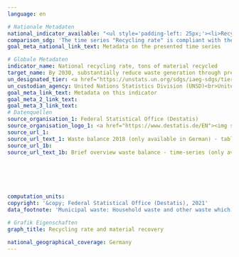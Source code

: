 ```yaml
---
language: en    

# Nationale Metadaten    
national_indicator_available: "<ul style='padding-left: 25px;'><li>Recycling rate</li> <li> Material recovery</li></ul>"    
comparison_sdg: 'The time series "Recycling rate" is compliant with the global metadata. The time series "Recycled waste" is not compliant with the global metadata, but provides additional information.'    
goal_meta_national_link_text: Metadata on the presented time series    

# Globale Metadaten    
indicator_name: National recycling rate, tons of material recycled    
target_name: By 2030, substantially reduce waste generation through prevention, reduction, recycling and reuse    
un_designated_tier: <a href="https://unstats.un.org/sdgs/iaeg-sdgs/tier-classification/" title="Click here for more information on the UN tier classification."  target="_blank">Tier II</a>    
un_custodian_agency: United Nations Statistics Division (UNSD)<br>United Nations Environment Programme (UNEP)    
goal_meta_link_text: Metadata on this indicator    
goal_meta_2_link_text:     
goal_meta_3_link_text:         
# Datenquellen
source_organisation_1: Federal Statistical Office (Destatis)
source_organisation_logo_1: <a href="https://www.destatis.de/EN"><img src="https://g205sdgs.github.io/sdg-indicators/public/OrgImgEn/destatis.png" alt="Logo destatis" style="height:60px; width:148px"/></a>
source_url_1: 
source_url_text_1: Waste balance 2018 (only available in German) - table 1.5 to table 1.13
source_url_1b: 
source_url_text_1b: Brief overview waste balance - time-series (only available in German)





    
computation_units:     
copyright: '&copy; Federal Statistical Office (Destatis), 2021'    
data_footnote: 'Municipal waste: Household waste and other waste which is similar in nature or composition to waste from households, e.g. commercial waste similar to household waste, market waste, Street-sweeping. Recycling rate: share of input of all treatment plants that are connected to the "Material recovery" processes total waste generation. 2019 preliminary data.'    

# Grafik Eigenschaften    
graph_title: Recycling rate and material recovery    

national_geographical_coverage: Germany    
---
```


<span></span>
